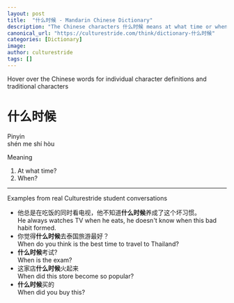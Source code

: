 ```yaml
---
layout: post
title:  "什么时候 - Mandarin Chinese Dictionary"
description: "The Chinese characters 什么时候 means at what time or when in Mandarin Chinese. See example sentences from real Culturestride student conversations."
canonical_url: "https://culturestride.com/think/dictionary-什么时候"
categories: [Dictionary]
image: 
author: culturestride
tags: []
---
```

<div class="highlightBox subtext">
Hover over the Chinese words for individual character definitions and traditional characters
</div>  

# 什么时候
Pinyin  
shén me shí hòu

Meaning
1. At what time?
2. When?

<hr>
Examples from real Culturestride student conversations

- 他总是在吃饭的同时看电视，他不知道**什么时候**养成了这个坏习惯。  
  He always watches TV when he eats, he doesn't know when this bad habit formed.
- 你觉得**什么时候**去泰国旅游最好？  
  When do you think is the best time to travel to Thailand?
- **什么时候**考试?  
    When is the exam?
- 这家店**什么时候**火起来  
  When did this store become so popular?
- **什么时候**买的  
  When did you buy this?

<script src="//mandarinspot.com/static/mandarinspot.min.js" charset="UTF-8"></script>
<script>mandarinspot.annotate();</script>